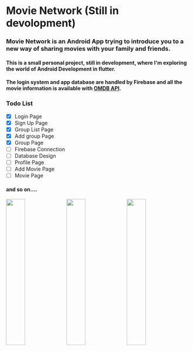 # Movie Network (Still in devolopment)
### Movie Network is an Android App trying to introduce you to a new way of sharing movies with your family and friends.
#### This is a small personal project, still in development, where I'm exploring the world of Android Development in flutter. 
#### The login system and app database are handled by Firebase and all the movie information is available with <a href="http://www.omdbapi.com/">OMDB API</a>. 

### Todo List
- [x] Login Page 
- [x] Sign Up Page 
- [x] Group List Page
- [x] Add group Page
- [x] Group Page
- [ ] Firebase Connection
- [ ] Database Design
- [ ] Profile Page
- [ ] Add Movie Page
- [ ] Movie Page
####  and so on....

<p float="left">
  <img src="https://user-images.githubusercontent.com/34392955/130820906-b748e588-aab9-4e40-aa32-72076e384601.png" width="32%">
  <img src="https://user-images.githubusercontent.com/34392955/130822237-3905bfc1-049e-47b7-8997-0b9c3dca8dd1.png" width="32%">
  <img src="https://user-images.githubusercontent.com/34392955/130822387-5129aecf-7948-4e68-b539-8a580b23ed42.png" width="32%">
</p>
